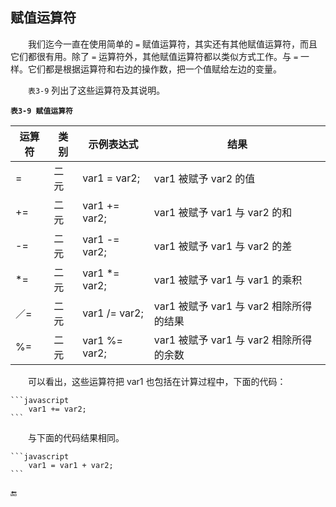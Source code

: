 ## 赋值运算符

&emsp;&emsp;我们迄今一直在使用简单的 `=` 赋值运算符，其实还有其他赋值运算符，而且它们都很有用。除了 `=` 运算符外，其他赋值运算符都以类似方式工作。与 `=` 一样。它们都是根据运算符和右边的操作数，把一个值赋给左边的变量。

&emsp;&emsp;`表3-9` 列出了这些运算符及其说明。

**`表3-9 赋值运算符`**

| 运算符 | 类别 | 示例表达式 | 结果 |
|-|-|-|-|
| = | 二元 | var1 = var2; | var1 被赋予 var2 的值 |
| += | 二元 | var1 += var2; | var1 被赋予 var1 与 var2 的和 |
| -= | 二元 | var1 -= var2; | var1 被赋予 var1 与 var2 的差 |
| *= | 二元 | var1 *= var2; | var1 被赋予 var1 与 var1 的乘积 |
| ／= | 二元 | var1 /= var2; | var1 被赋予 var1 与 var2 相除所得的结果 |
| %= | 二元 | var1 %= var2; | var1 被赋予 var1 与 var2 相除所得的余数 |

&emsp;&emsp;可以看出，这些运算符把 var1 也包括在计算过程中，下面的代码：

    ```javascript
        var1 += var2;
    ```

&emsp;&emsp;与下面的代码结果相同。

    ```javascript
        var1 = var1 + var2;
    ```







🔚